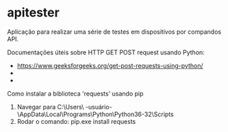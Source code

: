 # apitester

Aplicação para realizar uma série de testes em dispositivos por compandos API.

Documentações úteis sobre HTTP GET POST request usando Python:
- https://www.geeksforgeeks.org/get-post-requests-using-python/
- 
- 

Como instalar a biblioteca 'requests' usando pip

1. Navegar para C:\Users\ -usuário- \AppData\Local\Programs\Python\Python36-32\Scripts
2. Rodar o comando: pip.exe install requests
